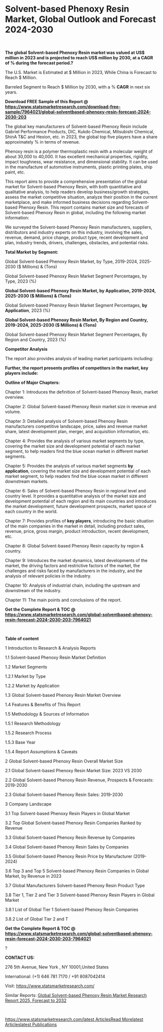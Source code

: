 <h1>Solvent-based Phenoxy Resin Market, Global Outlook and Forecast 2024-2030</h1><br/><p><strong>The global Solvent-based Phenoxy Resin market was valued at US$ million in 2023 and is projected to reach US$ million by 2030, at a <strong>CAGR</strong> of % during the forecast period.? </strong></p>
 
 
 
 <p>The U.S. Market is Estimated at $ Million in 2023, While China is Forecast to Reach $ Million.</p>
 
 
 
 <p>Barreled Segment to Reach $ Million by 2030, with a % <strong>CAGR</strong> in next six years.</p>
 
 
 
 <p><strong>Download FREE Sample of this Report @ <a href="https://www.statsmarketresearch.com/download-free-sample/7964021/global-solventbased-phenoxy-resin-forecast-2024-2030-203">https://www.statsmarketresearch.com/download-free-sample/7964021/global-solventbased-phenoxy-resin-forecast-2024-2030-203</a></strong></p>
 
 
 
 <p>The global key manufacturers of Solvent-based Phenoxy Resin include Gabriel Performance Products, DIC, Kukdo Chemical, Mitsubishi Chemical, ShinA T&C and Hexion, etc. in 2023, the global top five players have a share approximately % in terms of revenue.</p>
 
 
 
 <p>Phenoxy resin is a polymer thermoplastic resin with a molecular weight of about 30,000 to 40,000. It has excellent mechanical properties, rigidity, impact toughness, wear resistance, and dimensional stability. It can be used in the manufacture of automotive instruments, plastic printing plates, ship paint, etc.</p>
 
 
 
 <p>This report aims to provide a comprehensive presentation of the global market for Solvent-based Phenoxy Resin, with both quantitative and qualitative analysis, to help readers develop business/growth strategies, assess the market competitive situation, analyze their position in the current marketplace, and make informed business decisions regarding Solvent-based Phenoxy Resin. This report contains market size and forecasts of Solvent-based Phenoxy Resin in global, including the following market information:</p>
 
 
 
 <p>We surveyed the Solvent-based Phenoxy Resin manufacturers, suppliers, distributors and industry experts on this industry, involving the sales, revenue, demand, price change, product type, recent development and plan, industry trends, drivers, challenges, obstacles, and potential risks.</p>
 
 
 
 <p><strong>Total Market by Segment:</strong></p>
 
 
 
 <p>Global Solvent-based Phenoxy Resin Market, by Type, 2019-2024, 2025-2030 ($ Millions) & (Tons)</p>
 
 
 
 <p>Global Solvent-based Phenoxy Resin Market Segment Percentages, by Type, 2023 (%)</p>
 
 
 
 <p><strong>Global Solvent-based Phenoxy Resin Market, <strong>by Application</strong>, 2019-2024, 2025-2030 ($ Millions) & (Tons)</strong></p>
 
 
 
 <p>Global Solvent-based Phenoxy Resin Market Segment Percentages, <strong>by Application</strong>, 2023 (%)</p>
 
 
 
 <p><strong>Global Solvent-based Phenoxy Resin Market, By Region and Country, 2019-2024, 2025-2030 ($ Millions) & (Tons)</strong></p>
 
 
 
 <p>Global Solvent-based Phenoxy Resin Market Segment Percentages, By Region and Country, 2023 (%)</p>
 
 
 
 <p><strong>Competitor Analysis</strong></p>
 
 
 
 <p>The report also provides analysis of leading market participants including:</p>
 
 
 
 <p><strong>Further, the report presents profiles of competitors in the market, <strong>key players</strong> include:</strong></p>
 
 
 
 <p><strong>Outline of Major Chapters:</strong></p>
 
 
 
 <p>Chapter 1: Introduces the definition of Solvent-based Phenoxy Resin, market overview.</p>
 
 
 
 <p>Chapter 2: Global Solvent-based Phenoxy Resin market size in revenue and volume.</p>
 
 
 
 <p>Chapter 3: Detailed analysis of Solvent-based Phenoxy Resin manufacturers competitive landscape, price, sales and revenue market share, latest development plan, merger, and acquisition information, etc.</p>
 
 
 
 <p>Chapter 4: Provides the analysis of various market segments by type, covering the market size and development potential of each market segment, to help readers find the blue ocean market in different market segments.</p>
 
 
 
 <p>Chapter 5: Provides the analysis of various market segments <strong>by application</strong>, covering the market size and development potential of each market segment, to help readers find the blue ocean market in different downstream markets.</p>
 
 
 
 <p>Chapter 6: Sales of Solvent-based Phenoxy Resin in regional level and country level. It provides a quantitative analysis of the market size and development potential of each region and its main countries and introduces the market development, future development prospects, market space of each country in the world.</p>
 
 
 
 <p>Chapter 7: Provides profiles of <strong>key players</strong>, introducing the basic situation of the main companies in the market in detail, including product sales, revenue, price, gross margin, product introduction, recent development, etc.</p>
 
 
 
 <p>Chapter 8: Global Solvent-based Phenoxy Resin capacity by region & country.</p>
 
 
 
 <p>Chapter 9: Introduces the market dynamics, latest developments of the market, the driving factors and restrictive factors of the market, the challenges and risks faced by manufacturers in the industry, and the analysis of relevant policies in the industry.</p>
 
 
 
 <p>Chapter 10: Analysis of industrial chain, including the upstream and downstream of the industry.</p>
 
 
 
 <p>Chapter 11: The main points and conclusions of the report.</p>
 
 
 
 <div><b>Get the Complete Report & TOC @ <a href="https://www.statsmarketresearch.com/global-solventbased-phenoxy-resin-forecast-2024-2030-203-7964021">https://www.statsmarketresearch.com/global-solventbased-phenoxy-resin-forecast-2024-2030-203-7964021</a></b></div>
 
 
 
 <p><br />
 
 <b>Table of content</b></p>
 
 
 
 <p>1 Introduction to Research & Analysis Reports<br />
 
 1.1 Solvent-based Phenoxy Resin Market Definition<br />
 
 1.2 Market Segments<br />
 
 1.2.1 Market by Type<br />
 
 1.2.2 Market by Application<br />
 
 1.3 Global Solvent-based Phenoxy Resin Market Overview<br />
 
 1.4 Features & Benefits of This Report<br />
 
 1.5 Methodology & Sources of Information<br />
 
 1.5.1 Research Methodology<br />
 
 1.5.2 Research Process<br />
 
 1.5.3 Base Year<br />
 
 1.5.4 Report Assumptions & Caveats<br />
 
 2 Global Solvent-based Phenoxy Resin Overall Market Size<br />
 
 2.1 Global Solvent-based Phenoxy Resin Market Size: 2023 VS 2030<br />
 
 2.2 Global Solvent-based Phenoxy Resin Revenue, Prospects & Forecasts: 2019-2030<br />
 
 2.3 Global Solvent-based Phenoxy Resin Sales: 2019-2030<br />
 
 3 Company Landscape<br />
 
 3.1 Top Solvent-based Phenoxy Resin Players in Global Market<br />
 
 3.2 Top Global Solvent-based Phenoxy Resin Companies Ranked by Revenue<br />
 
 3.3 Global Solvent-based Phenoxy Resin Revenue by Companies<br />
 
 3.4 Global Solvent-based Phenoxy Resin Sales by Companies<br />
 
 3.5 Global Solvent-based Phenoxy Resin Price by Manufacturer (2019-2024)<br />
 
 3.6 Top 3 and Top 5 Solvent-based Phenoxy Resin Companies in Global Market, by Revenue in 2023<br />
 
 3.7 Global Manufacturers Solvent-based Phenoxy Resin Product Type<br />
 
 3.8 Tier 1, Tier 2 and Tier 3 Solvent-based Phenoxy Resin Players in Global Market<br />
 
 3.8.1 List of Global Tier 1 Solvent-based Phenoxy Resin Companies<br />
 
 3.8.2 List of Global Tier 2 and T</p>
 
 
 
 <div><b>Get the Complete Report & TOC @ <a href="https://www.statsmarketresearch.com/global-solventbased-phenoxy-resin-forecast-2024-2030-203-7964021">https://www.statsmarketresearch.com/global-solventbased-phenoxy-resin-forecast-2024-2030-203-7964021</a></b></div>
 
 
 
 <p>? </p>
 
 
 
 <p><b>CONTACT US:</b><br />
 
 276 5th Avenue, New York , NY 10001,United States<br />
 
 International: (+1) 646 781 7170 / +91 8087042414<br />
 
 Visit: <a href="https://www.statsmarketresearch.com/">https://www.statsmarketresearch.com/</a><br />
 
 Similar Reports: <a href="https://www.statsmarketresearch.com/global-solventbased-phenoxy-resin-forecast-2024-2030-203-7964021">Global Solvent-based Phenoxy Resin Market Research Report 2025, Forecast to 2032</a><br />
 
 <br />
 
 <a href="https://gyeongbokgung.com">https://www.statsmarketresearch.com/</a><a href="https://hallyeomaritime.com">latest Articles</a><a href="https://jingwansa.com">Read More</a><a href="https://nguoiviet.jp/">latest Articles</a><a href="https://www.intelmarketresearch.com/">latest Publications</a></p>